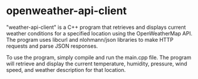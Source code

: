 # openweather-api-client
"weather-api-client" is a C++ program that retrieves and displays current weather conditions for a specified location using the OpenWeatherMap API. The program uses libcurl and nlohmann/json libraries to make HTTP requests and parse JSON responses.

To use the program, simply compile and run the main.cpp file. The program will retrieve and display the current temperature, humidity, pressure, wind speed, and weather description for that location.
